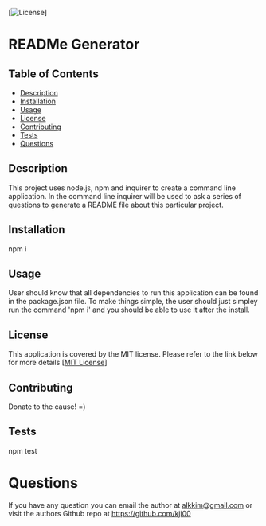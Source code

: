 [![License](https://img.shields.io/badge/License-MIT-yellow.svg)]
  
  # READMe Generator

  ## Table of Contents
  
  * [Description](#description)
  * [Installation](#installation)
  * [Usage](#usage)
  * [License](#license)
  * [Contributing](#contributing)
  * [Tests](#tests)
  * [Questions](#questions)
  
  ## Description 

  This project uses node.js, npm and inquirer to create a command line application. In the command line inquirer will be used to ask a series of questions to generate a README file about this particular project.

  ## Installation

  npm i

  ## Usage

  User should know that all dependencies to run this application can be found in the package.json file. To make things simple, the user should just simpley run the command 'npm i' and you should be able to use it after the install.

  ## License

  This application is covered by the MIT license. Please refer to the link below for more details
  [[MIT License](https://opensource.org/licenses/MIT)]

  ## Contributing

  Donate to the cause! =)
  
  ## Tests

  npm test

  # Questions

  If you have any question you can email the author at alkkim@gmail.com or visit the authors Github repo at https://github.com/kji00
